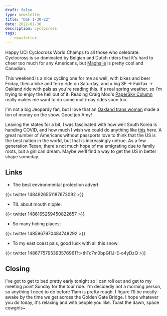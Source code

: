```yaml
---
draft: false
type: newsletter
title: "D&F 1-30-22"
date: 2022-01-30
description: cyclocross
tags:
  - newsletter
---
```


Happy UCI Cyclocross World Champs to all those who celebrate. Cyclocross is so dominated by Belgian and Dutch riders that it's hard to cheer too much for any Americans, but [Maghalie](http://www.maghalierochette.com) is pretty cool and Canadian. 

This weekend is a nice cycling one for me as well, with bikes and beer Friday, then a bike and ferry ride on Saturday, and a big SF -> Fairfax -> Oakland ride with pals as you're reading this. It's real spring weather, so I'm trying to enjoy the hell out of it. Reading Craig Mod's [PaperSky Column](https://papersky.jp/en/electric-ride-vol2-oiso/) really makes me want to do some multi-day rides soon too.

I'm not a big Jeopardy fan, but I love that an [Oakland trans woman](https://www.polygon.com/22900817/jeopardy-amy-schneider-most-games-money-records) made a ton of money on the show. Good job Amy! 

Leaving the states for a bit, I was fascinated with how well South Korea is handing COVID, and how much I wish we could do anything like [this](https://www.newyorker.com/culture/personal-history/a-welcome-unfreedom-in-south-korea) here. A great number of Americans without passports love to think that the US is the best nation in the world, but that is increasingly untrue. As a few generation Texan, there's not much hope of me emigrating due to family roots, but a girl can dream. Maybe we'll find a way to get the US in better shape someday.

## Links

- The best environmental protection advert:

{{< twitter 1484926551187673092 >}}

- TIL about mouth nipple:

{{< twitter 1486165259450822657 >}}

- So many hiding places:

{{< twitter 1485967970484748292 >}}

- To my east coast pals, good luck with all this snow:

{{< twitter 1486775795393576961?t=thTc7m0bpGI1J-E-o4yDzQ >}}

## Closing

I've got to get to bed pretty early tonight so I can roll out and get to my meeting point Sunday for the tour ride. I'm decidedly not a morning person, so anything I need to do before 11am is pretty rough. I figure I'll be mostly awake by the time we get across the Golden Gate Bridge. I hope whatever you do today, it's relaxing and with people you like. Toast the dawn, space cowgirls~